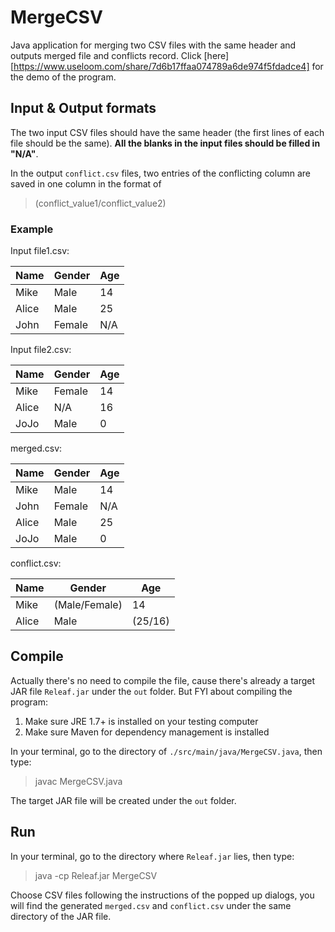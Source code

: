 # MergeCSV
Java application for merging two CSV files with the same header and outputs merged file and conflicts record.
Click [here][https://www.useloom.com/share/7d6b17ffaa074789a6de974f5fdadce4] for the demo of the program.

## Input & Output formats

The two input CSV files should have the same header (the first lines of each file should be the same). **All the blanks in the input files should be filled in "N/A"**.

In the output ```conflict.csv``` files, two entries of the conflicting column are saved in one column in the format of 

>(conflict_value1/conflict_value2)

### Example

Input file1.csv:

| Name  | Gender | Age  |
| ----- | ------ | ---- |
| Mike  | Male   | 14   |
| Alice | Male   | 25   |
| John  | Female | N/A  |

Input file2.csv:

| Name  | Gender | Age  |
| ----- | ------ | ---- |
| Mike  | Female | 14   |
| Alice | N/A    | 16   |
| JoJo  | Male   | 0    |

merged.csv:

| Name  | Gender | Age  |
| ----- | ------ | ---- |
| Mike  | Male   | 14   |
| John  | Female | N/A  |
| Alice | Male   | 25   |
| JoJo  | Male   | 0    |

conflict.csv:

| Name  | Gender        | Age     |
| ----- | ------------- | ------- |
| Mike  | (Male/Female) | 14      |
| Alice | Male          | (25/16) |



## Compile

Actually there's no need to compile the file, cause there's already a target JAR file ```Releaf.jar``` under the ```out``` folder. But FYI about compiling the program:

1. Make sure JRE 1.7+ is installed on your testing computer
2. Make sure Maven for dependency management is installed

In your terminal, go to the directory of ```./src/main/java/MergeCSV.java```, then type:

> javac MergeCSV.java

The target JAR file will be created under the ```out``` folder.

## Run

In your terminal, go to the directory where ```Releaf.jar``` lies, then type:

> java -cp Releaf.jar MergeCSV

Choose CSV files following the instructions of the popped up dialogs, you will find the generated ```merged.csv``` and ```conflict.csv``` under the same directory of the JAR file.

